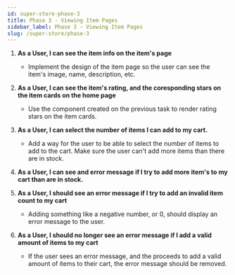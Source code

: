 ```yaml
---
id: super-store-phase-3
title: Phase 3 - Viewing Item Pages
sidebar_label: Phase 3 - Viewing Item Pages
slug: /super-store/phase-3
---
```


1. **As a User, I can see the item info on the item's page**
   - Implement the design of the item page so the user can see the item's image, name, description, etc.


2. **As a User, I can see the item's rating, and the coresponding stars on the item cards on 
the home page**
   - Use the component created on the previous task to render rating stars on the item cards.


3. **As a User, I can select the number of items I can add to my cart.**
   - Add a way for the user to be able to select the number of items to add to the cart. Make sure the user can't add more items than there are in stock.


4. **As a User, I can see and error message if I try to add more item's to my cart than are in stock.**


5. **As a User, I should see an error message if I try to add an invalid item count to my cart**
   - Adding something like a negative number, or 0, should display an error message to the user.


6. **As a User, I should no longer see an error message if I add a valid amount of items to my cart**
   - If the user sees an error message, and the proceeds to add a valid amount of items to their cart, the error message should be removed.